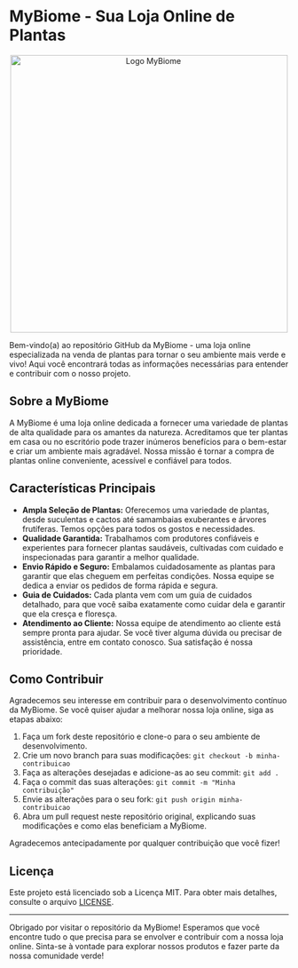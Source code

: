 # MyBiome - Sua Loja Online de Plantas
<p align="center">
  <img src="https://user-images.githubusercontent.com/79423600/209196127-618c72f5-45d9-46c0-8863-f3ca9538f7b2.png" alt="Logo MyBiome" width="500px">
</p>
Bem-vindo(a) ao repositório GitHub da MyBiome - uma loja online especializada na venda de plantas para tornar o seu ambiente mais verde e vivo! Aqui você encontrará todas as informações necessárias para entender e contribuir com o nosso projeto.

## Sobre a MyBiome

A MyBiome é uma loja online dedicada a fornecer uma variedade de plantas de alta qualidade para os amantes da natureza. Acreditamos que ter plantas em casa ou no escritório pode trazer inúmeros benefícios para o bem-estar e criar um ambiente mais agradável. Nossa missão é tornar a compra de plantas online conveniente, acessível e confiável para todos.

## Características Principais

- **Ampla Seleção de Plantas:** Oferecemos uma variedade de plantas, desde suculentas e cactos até samambaias exuberantes e árvores frutíferas. Temos opções para todos os gostos e necessidades.
- **Qualidade Garantida:** Trabalhamos com produtores confiáveis e experientes para fornecer plantas saudáveis, cultivadas com cuidado e inspecionadas para garantir a melhor qualidade.
- **Envio Rápido e Seguro:** Embalamos cuidadosamente as plantas para garantir que elas cheguem em perfeitas condições. Nossa equipe se dedica a enviar os pedidos de forma rápida e segura.
- **Guia de Cuidados:** Cada planta vem com um guia de cuidados detalhado, para que você saiba exatamente como cuidar dela e garantir que ela cresça e floresça.
- **Atendimento ao Cliente:** Nossa equipe de atendimento ao cliente está sempre pronta para ajudar. Se você tiver alguma dúvida ou precisar de assistência, entre em contato conosco. Sua satisfação é nossa prioridade.

## Como Contribuir

Agradecemos seu interesse em contribuir para o desenvolvimento contínuo da MyBiome. Se você quiser ajudar a melhorar nossa loja online, siga as etapas abaixo:

1. Faça um fork deste repositório e clone-o para o seu ambiente de desenvolvimento.
2. Crie um novo branch para suas modificações: `git checkout -b minha-contribuicao`
3. Faça as alterações desejadas e adicione-as ao seu commit: `git add .`
4. Faça o commit das suas alterações: `git commit -m "Minha contribuição"`
5. Envie as alterações para o seu fork: `git push origin minha-contribuicao`
6. Abra um pull request neste repositório original, explicando suas modificações e como elas beneficiam a MyBiome.

Agradecemos antecipadamente por qualquer contribuição que você fizer!

## Licença

Este projeto está licenciado sob a Licença MIT. Para obter mais detalhes, consulte o arquivo [LICENSE](LICENSE).

---

Obrigado por visitar o repositório da MyBiome! Esperamos que você encontre tudo o que precisa para se envolver e contribuir com a nossa loja online. Sinta-se à vontade para explorar nossos produtos e fazer parte da nossa comunidade verde!
